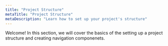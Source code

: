 ```yaml
---
title: "Project Structure"
metaTitle: "Project Structure"
metaDescription: "Learn how to set up your project's structure"
---
```


Welcome! In this section, we will cover the basics of the setting up a project structure and creating navigation componenets.
